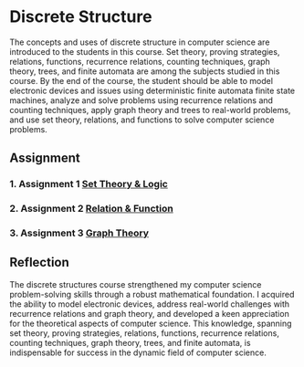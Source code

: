 # Discrete Structure
The concepts and uses of discrete structure in computer science are introduced to the students in this course. Set theory, proving strategies, relations, functions, recurrence relations, counting techniques, graph theory, trees, and finite automata are among the subjects studied in this course. By the end of the course, the student should be able to model electronic devices and issues using deterministic finite automata finite state machines, analyze and solve problems using recurrence relations and counting techniques, apply graph theory and trees to real-world problems, and use set theory, relations, and functions to solve computer science problems.

## Assignment 
### 1. Assignment 1 [Set Theory & Logic](https://github.com/TehRuQian/SECPH-Data-Engineering-UTM/blob/main/SECPH-Year1-Sem1/Discrete%20Structure/assignment1.pdf)
### 2. Assignment 2 [Relation & Function](https://github.com/TehRuQian/SECPH-Data-Engineering-UTM/blob/main/SECPH-Year1-Sem1/Discrete%20Structure/Assignment%202.pdf)
### 3. Assignment 3 [Graph Theory](https://github.com/TehRuQian/SECPH-Data-Engineering-UTM/blob/main/SECPH-Year1-Sem1/Discrete%20Structure/assignment%203.pdf)

## Reflection
The discrete structures course strengthened my computer science problem-solving skills through a robust mathematical foundation. I acquired the ability to model electronic devices, address real-world challenges with recurrence relations and graph theory, and developed a keen appreciation for the theoretical aspects of computer science. This knowledge, spanning set theory, proving strategies, relations, functions, recurrence relations, counting techniques, graph theory, trees, and finite automata, is indispensable for success in the dynamic field of computer science.
